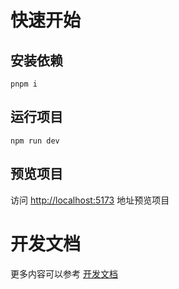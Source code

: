 # 快速开始

## 安装依赖

```
pnpm i
```

## 运行项目

```
npm run dev
```

## 预览项目

访问 <http://localhost:5173> 地址预览项目

# 开发文档

更多内容可以参考 [开发文档](https://doc.fluxyadmin.cn)
